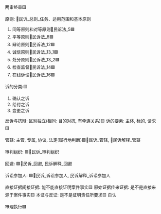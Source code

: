 两审终审🟨



原则: 🚪民诉_总则_任务、适用范围和基本原则
1. 同等原则和对等原则🚪民诉法_5🟩
2. 平等原则🚪民诉法_8🟩
3. 辩论原则🚪民诉法_12🟩
4. 诚信原则🚪民诉法_13_1🟩
5. 处分原则🚪民诉法_13_2🟩
6. 检查监督🚪民诉法_14🟩
7. 在线诉讼🚪民诉法_16🟩


诉的分类:🟨
1. 确认之诉
2. 给付之诉
3. 变更之诉

反诉与抗辩: 区别独立(相同: 目的对抗, 有牵连关系)🟨
诉的要素: 主体, 标的, 请求🟨

管辖: 主管, 专属, 协议, 法定(履行地判断)🟩🚪民诉_管辖, 🚪民诉解释_管辖

审判组织: 🟩🚪民诉_审判组织

回避: 🟩🚪民诉_回避, 民诉解释_回避

诉讼参加人: 🟩🚪民诉_诉讼参加人, 民诉解释_诉讼参加人


直接证据间接证据: 能不能直接证明案件事实🟨
原始证据传来证据: 是不是直接来源于案件事实🟨
本证与反证: 是不是证明责任所要求🟨
自认



审理执行🟩